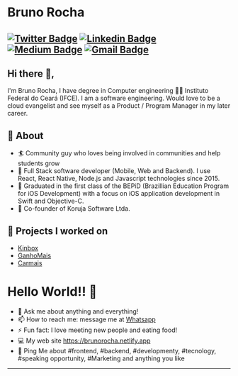 # Bruno Rocha
[![Twitter Badge](https://img.shields.io/badge/-@BrunoRolim12-1ca0f1?style=flat-square&labelColor=1ca0f1&logo=twitter&logoColor=white&link=https://twitter.com/BrunoRolim12)](https://twitter.com/BrunoRolim12) [![Linkedin Badge](https://img.shields.io/badge/-brunorolim-blue?style=flat-square&logo=Linkedin&logoColor=white&linkhttps://www.linkedin.com/in/bruno-rolim/)](https://www.linkedin.com/in/bruno-rolim/) [![Medium Badge](https://img.shields.io/badge/-@brunorolim-03a57a?style=flat-square&labelColor=000000&logo=Medium&link=https://medium.com/@brunorolim)](https://medium.com/@brunorolim)
[![Gmail Badge](https://img.shields.io/badge/-bruno.rocha2008@gmail.com-c14438?style=flat-square&logo=Gmail&logoColor=white&link=mailto:bruno.rocha2008@gmail.com)](mailto:bruno.rocha2008@gmail.comm)
---

## Hi there 👋,           
I'm Bruno Rocha, I have degree in Computer engineering 👨‍💻 Instituto Federal do Ceará (IFCE).  I am a software engineering. Would love to be a cloud evangelist and see myself as a Product / Program Manager in my later career.  

## 🧐 About
- 🏄‍ Community guy who loves being involved in communities and help students grow
- 🔭 Full Stack software developer (Mobile, Web and Backend). I use React, React Native, Node.js and Javascript technologies since 2015.
- 🍎 Graduated in the first class of the BEPiD (Brazillian Education Program for iOS Development) with a focus on iOS application development in Swift and Objective-C.
- 🏢 Co-founder of Koruja Software Ltda.

## 🔧 Projects I worked on
- [Kinbox](kinbox.com.br)
- [GanhoMais](https://play.google.com/store/apps/details?id=com.genpp.GanhoMais&hl=pt_BR)
- [Carmais](https://www.carmais.com.br/)

# Hello World!! 🤔
- 💬 Ask me about anything and everything! 
- 📫 How to reach me: message me at [Whatsapp](https://wa.me/+558599664490)
- ⚡ Fun fact: I love meeting new people and eating food! 
- 💻 My web site https://brunorocha.netlify.app
- 💬 Ping Me about #frontend, #backend, #developmenty, #tecnology, #speaking opportunity, #Marketing and anything you like
---

